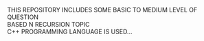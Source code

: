 THIS REPOSITORY INCLUDES SOME BASIC TO MEDIUM LEVEL OF QUESTION 
<BR>
     BASED N RECURSION TOPIC
     <BR>
     C++ PROGRAMMING LANGUAGE IS USED...